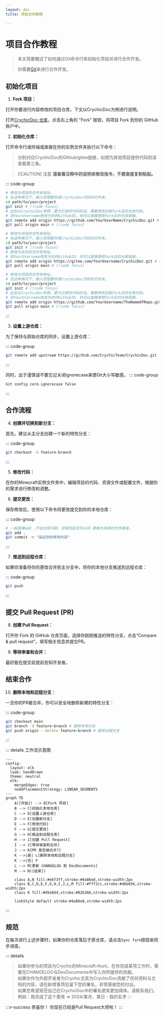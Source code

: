 ```yaml
---
layout: doc
title: 项目合作教程

---
```


# 项目合作教程

> 本文简要概述了如何通过Git命令行来初始化项目并进行合作开发。

> 你需要[Git](https://git-scm.com/downloads)来进行合作开发。

## 初始化项目

1. **Fork 项目：**

打开你要进行内容修改的项目仓库，下文以CrychicDoc为例进行说明。

打开[CrychicDoc 仓库](https://github.com/CrychicTeam/CrychicDoc)，点击右上角的 "Fork" 按钮，将项目 Fork 到你的 GitHub 账户中。

2. **初始化仓库：**
   
打开命令行或终端或直接在你的实例文件夹执行以下命令：

> 分别对应CrychicDoc的Github/gitee链接，如想为其他项目提供代码则请查看第三条。

> [!CAUTION] 注意
> **请查看注释中的说明来修改指令，不要直接复制粘贴。**

::: code-group
```bash [git]
# 修改为项目的文件夹地址。
# 在这种情况下，输入您想要存放CrychicDoc代码的文件夹。
cd path/to/your/project
git init # [!code focus]
# 此处以CrychicDoc举例，要为它提供代码的话，需要修改拉取fork后的仓库代码。
# 将YourUsername修改为你的GithubID，你可以直接使用fork后的仓库链接。
git remote add origin https://github.com/YourUserName/CrychicDoc.git # [!code focus]
git pull origin main # [!code focus]
```

```bash [git]
# 修改为项目的文件夹地址。
# 在这种情况下，输入您想要存放CrychicDoc代码的文件夹。
cd path/to/your/project
git init # [!code focus]
# 修改为实际的文件夹地址。
# 将YourUsername修改为你的GithubID，你可以直接使用fork后的仓库链接。
git remote add origin https://gitee.com/YourUsername/CrychicDoc.git # [!code focus]
git pull origin main # [!code focus]
```

```bash [git]
# 修改为项目的文件夹地址。
# 在这种情况下，输入您想要存放CrychicDoc代码的文件夹。
cd path/to/your/project
git init # [!code focus]
# 此处以CrychicDoc举例，要为它提供代码的话，需要修改拉取fork后的仓库代码。
# 将YourUsername修改为你的GithubID，你可以直接使用fork后的仓库链接。
git remote add origin https://github.com/YourUsername/TheNameOfRepo.git # [!code focus]
git pull origin main # [!code focus]
```
:::

3. **设置上游仓库：**

为了保持与原始仓库的同步，设置上游仓库：

::: code-group
```bash [git]
git remote add upstream https://github.com/CrychicTeam/CrychicDoc.git
```
:::

同时，出于谨慎请不要忘记关闭ignorecase来使Git大小写敏感。
::: code-group
```bash [git]
Git config core.ignorecase false
```
:::

## 合作流程

4. **创建并切换到新分支：**

首先，建议从主分支创建一个新的特性分支：

::: code-group
```bash [git]
git checkout -b feature-branch
```
::: 

5. **修改代码：**

在你的Minecraft实例文件夹中，编辑项目的代码、资源文件或配置文件，根据你的需求进行修改和调整。

6. **提交更改：**

保存修改后，使用以下命令将更改提交到你的本地仓库：

::: code-group
```bash [git]
# 一般直接add .不会出现问题，但保险起见可以将.替换为具体的文件路径。
git add .
git commit -m "描述你的修改内容"
```
:::

7. **推送到远程仓库：**

如果你准备将你的更改合并到主分支中，将你的本地分支推送到远程仓库：

::: code-group
```bash [git]
git push
```
:::


## 提交 Pull Request (PR)

8. **创建 Pull Request：**

打开你 Fork 的 GitHub 仓库页面，选择你刚刚推送的特性分支，点击“Compare & pull request”，填写相关信息并提交PR。

9.  **等待审查和合并：**

最好能在提交前提前告知开发者。

## 结束合作

10. **删除本地和远程分支：**

一旦你的PR被合并，你可以安全地删除新建的特性分支：

::: code-group
```bash [git]
git checkout main
git branch -d feature-branch # 删除本地分支
git push origin --delete feature-branch # 删除远程分支
```
:::

::: details 工作流示意图


```mermaid
---
config:
  layout: elk
  look: handDrawn
  theme: neutral
  elk:
    mergeEdges: true
    nodePlacementStrategy: LINEAR_SEGMENTS
---
graph TD
    A([开始]) --> B[Fork 项目]
    B --> C[初始化本地仓库]
    C --> D[设置上游仓库]
    D --> E[创建新分支]
    E --> F[修改代码]
    F --> G[提交更改]
    G --> H[推送到远程仓库]
    H --> I[创建 Pull Request]
    I --> J[等待审查和合并]
    J --> K{PR 是否被合并?}
    K -->|是| L[删除本地和远程分支]
    K -->|否| F
    L --> M[更新 CHANGELOG 和 DevDocuments]
    M --> N([结束])

    class A,N fill:#e6f3ff,stroke:#4a86e8,stroke-width:2px
    class B,C,D,E,F,G,H,I,J,L,M fill:#fff2cc,stroke:#d6b656,stroke-width:2px
    class K fill:#d5e8d4,stroke:#82b366,stroke-width:2px

    linkStyle default stroke:#4a86e8,stroke-width:2px
```


:::

## 规范

在每次进行上述步骤时，如果你的仓库落后于原仓库，请点击`Sync fork`按钮来同步进度。


::: details
> 如果你参与的项目为Crychic的Minecraft-Hunt，在你完成某项工作时，需要在CHANGELOG与DevDocuments中写入你所提供的贡献。<br/>
> 如果你作为外部开发者为Crychic尤其为CrychicDoc贡献了任何资料与文档的内容，请在新增事项后留下您的署名，非常感谢您的付出。<br/>
> 如果您希望规范自己在CrychicDoc中的署名使其更加得体。请联系我们。<br/>
> 例如：我完成了这个更改 => 2024/某月、某日 - 我的名字
:::

:::v-success 恭喜你！
你现在已经是Pull Request大师啦！
:::